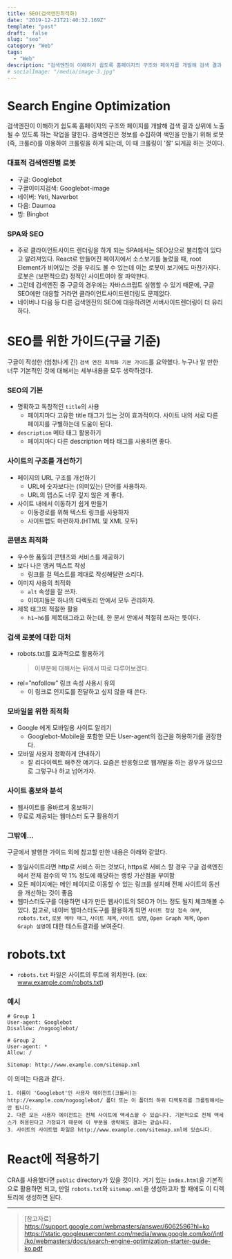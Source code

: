 ```yaml
---
title: SEO(검색엔진최적화)
date: "2019-12-21T21:40:32.169Z"
template: "post"
draft:  false
slug: "seo"
category: "Web"
tags:
  - "Web"
description: "검색엔진이 이해하기 쉽도록 홈페이지의 구조와 페이지를 개발해 검색 결과 상위에 노출될 수 있도록 하는 작업을 말한다. 검색엔진은 정보를 수집하여 색인을 만들기 위해 로봇(즉, 크롤러)를 이용하여 크롤링을 하게 되는데, 이 때 크롤링이 '잘' 되게끔 하는 것이다."
# socialImage: "/media/image-3.jpg"
---  
```


# Search Engine Optimization
검색엔진이 이해하기 쉽도록 홈페이지의 구조와 페이지를 개발해 검색 결과 상위에 노출될 수 있도록 하는 작업을 말한다. 검색엔진은 정보를 수집하여 색인을 만들기 위해 로봇(즉, 크롤러)를 이용하여 크롤링을 하게 되는데, 이 때 크롤링이 '잘' 되게끔 하는 것이다.


### 대표적 검색엔진별 로봇
- 구글: Googlebot
- 구글이미지검색: Googlebot-image
- 네이버: Yeti, Naverbot
- 다음: Daumoa
- 빙: Bingbot


### SPA와 SEO
- 주로 클라이언트사이드 렌더링을 하게 되는 SPA에서는 SEO상으로 불리함이 있다고 알려져있다. React로 만들어진 페이지에서 소스보기를 눌렀을 때, root Element가 비어있는 것을 우리도 볼 수 있는데 이는 로봇이 보기에도 마찬가지다. 로봇은 (보편적으로) 정적인 사이트여야 잘 파악한다.
- 그런데 검색엔진 중 구글의 경우에는 자바스크립트 실행할 수 있기 때문에, 구글 SEO에만 대응할 거라면 클라이언트사이드렌더링도 문제없다.
- 네이버나 다음 등 다른 검색엔진의 SEO에 대응하려면 서버사이드렌더링이 더 유리하다.


# SEO를 위한 가이드(구글 기준) 
구글이 작성한 (엄청나게 긴) `검색 엔진 최적화 기본 가이드`를 요약했다. 누구나 알 만한 너무 기본적인 것에 대해서는 세부내용을 모두 생략하겠다.


### SEO의 기본
- 명확하고 독창적인 `title`의 사용
    * 페이지마다 고유한 title 태그가 있는 것이 효과적이다. 사이트 내의 서로 다른 페이지를 구별하는데 도움이 된다.
- `description` 메타 태그 활용하기
    * 페이지마다 다른 description 메타 태그를 사용하면 좋다.


### 사이트의 구조를 개선하기
- 페이지의 URL 구조를 개선하기
    * URL에 숫자보다는 (의미있는) 단어를 사용하자.
    * URL의 뎁스도 너무 깊지 않은 게 좋다. 
- 사이트 내에서 이동하기 쉽게 만들기
    * 이동경로를 위해 텍스트 링크를 사용하자
    * 사이트맵도 마련하자.(HTML 및 XML 모두)


### 콘텐츠 최적화
- 우수한 품질의 콘텐츠와 서비스를 제공하기
- 보다 나은 앵커 텍스트 작성
    * 링크를 걸 텍스트를 제대로 작성해달란 소리다.
- 이미지 사용의 최적화
    * `alt` 속성을 잘 쓰자.
    * 이미지들은 하나의 디렉토리 안에서 모두 관리하자. 
- 제목 태그의 적절한 활용
    * `h1`~`h6`를 제목태그라고 하는데, 한 문서 안에서 적절히 쓰자는 뜻이다.


### 검색 로봇에 대한 대처
- robots.txt를 효과적으로 활용하기
    > 이부분에 대해서는 뒤에서 따로 다루어보겠다. 
- rel=”nofollow” 링크 속성 사용시 유의
    * 이 링크로 인지도를 전달하고 싶지 않을 때 쓴다.


### 모바일을 위한 최적화
- Google 에게 모바일용 사이트 알리기
    * Googlebot-Mobile을 포함한 모든 User-agent의 접근을 허용하기를 권장한다.
- 모바일 사용자 정확하게 안내하기
    * 잘 리다이렉트 해주잔 얘기다. 요즘은 반응형으로 웹개발을 하는 경우가 많으므로 그렇구나 하고 넘어가자.


### 사이트 홍보와 분석
- 웹사이트를 올바르게 홍보하기
- 무료로 제공되는 웹마스터 도구 활용하기

### 그밖에...
구글에서 발행한 가이드 외에 참고할 만한 내용은 아래와 같았다.
- 동일사이트라면 http로 서비스 하는 것보다, https로 서비스 할 경우 구글 검색엔진에서 전체 점수의 약 1% 정도에 해당하는 랭킹 가산점을 부여함
- 모든 페이지에는 메인 페이지로 이동할 수 있는 링크를 설치해 전체 사이트의 동선을 개선하는 것이 좋음
- 웹마스터도구를 이용하면 내가 만든 웹사이트의 SEO가 어느 정도 될지 체크해볼 수 있다. 참고로, 네이버 웹마스터도구를 활용하게 되면 `사이트 정상 접속 여부`, `robots.txt`, `로봇 메타 태그`, `사이트 제목`, `사이트 설명`, `Open Graph 제목`, `Open Graph 설명`에 대한 테스트결과를 보여준다.


# robots.txt
- `robots.txt` 파일은 사이트의 루트에 위치한다. (ex: www.example.com/robots.txt)


### 예시

```
# Group 1
User-agent: Googlebot
Disallow: /nogooglebot/

# Group 2
User-agent: *
Allow: /

Sitemap: http://www.example.com/sitemap.xml
```

이 의미는 다음과 같다.

```
1. 이름이 'Googlebot'인 사용자 에이전트(크롤러)는 http://example.com/nogooglebot/ 폴더 또는 이 폴더의 하위 디렉토리를 크롤링해서는 안 됩니다.  
2. 다른 모든 사용자 에이전트는 전체 사이트에 액세스할 수 있습니다. 기본적으로 전체 액세스가 허용된다고 가정되기 때문에 이 부분을 생략해도 결과는 같습니다.  
3. 사이트의 사이트맵 파일은 http://www.example.com/sitemap.xml에 있습니다.
```

# React에 적용하기
CRA를 사용했다면 `public` directory가 있을 것이다. 거기 있는 `index.html`을 기본적으로 활용하면 되고, 만일 `robots.txt`와 `sitemap.xml`을 생성하고자 할 때에도 이 디렉토리에 생성하면 된다.

---

> [참고자료]  
> https://support.google.com/webmasters/answer/6062596?hl=ko  
> https://static.googleusercontent.com/media/www.google.com/ko//intl/ko/webmasters/docs/search-engine-optimization-starter-guide-ko.pdf  
